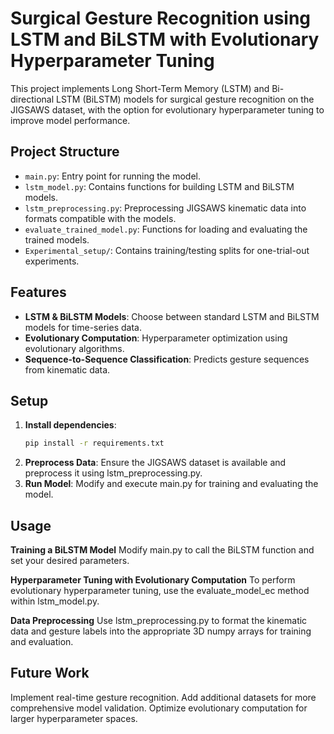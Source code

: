 # Surgical Gesture Recognition using LSTM and BiLSTM with Evolutionary Hyperparameter Tuning

This project implements Long Short-Term Memory (LSTM) and Bi-directional LSTM (BiLSTM) models for surgical gesture recognition on the JIGSAWS dataset, with the option for evolutionary hyperparameter tuning to improve model performance.

## Project Structure

- `main.py`: Entry point for running the model.
- `lstm_model.py`: Contains functions for building LSTM and BiLSTM models.
- `lstm_preprocessing.py`: Preprocessing JIGSAWS kinematic data into formats compatible with the models.
- `evaluate_trained_model.py`: Functions for loading and evaluating the trained models.
- `Experimental_setup/`: Contains training/testing splits for one-trial-out experiments.

## Features

- **LSTM & BiLSTM Models**: Choose between standard LSTM and BiLSTM models for time-series data.
- **Evolutionary Computation**: Hyperparameter optimization using evolutionary algorithms.
- **Sequence-to-Sequence Classification**: Predicts gesture sequences from kinematic data.

## Setup

1. **Install dependencies**:
   ```bash
   pip install -r requirements.txt
2. **Preprocess Data**: Ensure the JIGSAWS dataset is available and preprocess it using lstm_preprocessing.py.
3. **Run Model**: Modify and execute main.py for training and evaluating the model.

## Usage

**Training a BiLSTM Model**
Modify main.py to call the BiLSTM function and set your desired parameters.

**Hyperparameter Tuning with Evolutionary Computation**
To perform evolutionary hyperparameter tuning, use the evaluate_model_ec method within lstm_model.py.

**Data Preprocessing**
Use lstm_preprocessing.py to format the kinematic data and gesture labels into the appropriate 3D numpy arrays for training and evaluation.

## Future Work
Implement real-time gesture recognition.
Add additional datasets for more comprehensive model validation.
Optimize evolutionary computation for larger hyperparameter spaces.
